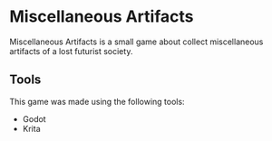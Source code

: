 # Miscellaneous Artifacts

Miscellaneous Artifacts is a small game about collect miscellaneous artifacts of
a lost futurist society.

## Tools

This game was made using the following tools:

- Godot
- Krita
